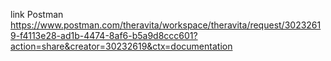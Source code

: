 link Postman https://www.postman.com/theravita/workspace/theravita/request/30232619-f4113e28-ad1b-4474-8af6-b5a9d8ccc601?action=share&creator=30232619&ctx=documentation
